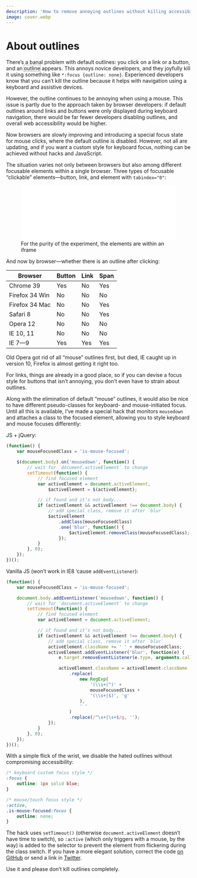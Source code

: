 ```yaml
---
description: 'How to remove annoying outlines without killing accessibility.'
image: cover.webp
---
```


<style>
.outline-demo {
    outline: 1px dotted #666;
}
</style>

# About outlines

There’s a banal problem with default outlines: you click on a link or a button, and an <span class="outline-demo js-outline-demo">outline</span> appears. This annoys novice developers, and they joyfully kill it using something like `*:focus {outline: none}`. Experienced developers know that you can’t kill the outline because it helps with navigation using a keyboard and assistive devices.

<script>
    const focusedElement = document.querySelector(':focus');
    const testElement = document.createElement('span');
    testElement.setAttribute('tabindex', '0');
    Object.assign(testElement.style, {
        position: 'absolute',
        left: 0,
        top: document.body.scrollTop + 'px',
        opacity: 0
    });
    document.body.appendChild(testElement);
    testElement.focus();
    const computedStyle = getComputedStyle(testElement);
    const outlineStyle = computedStyle.outline;
    const demoElement = document.querySelector('.js-outline-demo');

    if (
        outlineStyle &&
        computedStyle.outlineStyle !== 'none'
    ) {
        demoElement.style.outline = outlineStyle;
    }

    testElement.blur();
    testElement.remove();
    if (focusedElement) {
        focusedElement.focus();
    }
</script>

However, the outline continues to be annoying when using a mouse. This issue is partly due to the approach taken by browser developers: if default outlines around links and buttons were only displayed during keyboard navigation, there would be far fewer developers disabling outlines, and overall web accessibility would be higher.

Now browsers are slowly improving and introducing a special focus state for mouse clicks, where the default outline is disabled. However, not all are updating, and if you want a custom style for keyboard focus, nothing can be achieved without hacks and JavaScript.

The situation varies not only between browsers but also among different focusable elements within a single browser. Three types of focusable “clickable” elements—button, link, and element with `tabindex="0"`:

<figure>
    <iframe class="demo-frame js-demo-frame" width="100%" src="/demos/outline-demo/en.html" frameborder="0"></iframe>
    <figcaption>
        For the purity of the experiment, the elements are within an iframe
    </figcaption>
</figure>

And now by browser—whether there is an outline after clicking:

<table>
    <thead>
        <tr>
            <th>Browser</th>
            <th>Button</th>
            <th>Link</th>
            <th>Span</th>
        </tr>
    </thead>
    <tbody>
        <tr>
            <td>Chrome 39</td>
            <td class="is-false">Yes</td>
            <td class="is-true">No</td>
            <td class="is-false">Yes</td>
        </tr>
        <tr>
            <td>Firefox 34 Win </td>
            <td class="is-true">No</td>
            <td class="is-true">No</td>
            <td class="is-true">No</td>
        </tr>
        <tr>
            <td>Firefox 34 Mac </td>
            <td class="is-true">No</td>
            <td class="is-true">No</td>
            <td class="is-false">Yes</td>
        </tr>
        <tr>
            <td>Safari 8</td>
            <td class="is-true">No</td>
            <td class="is-true">No</td>
            <td class="is-false">Yes</td>
        </tr>
        <tr>
            <td>Opera 12</td>
            <td class="is-true">No</td>
            <td class="is-true">No</td>
            <td class="is-true">No</td>
        </tr>
        <tr>
            <td>IE 10, 11</td>
            <td class="is-true">No</td>
            <td class="is-true">No</td>
            <td class="is-true">No</td>
        </tr>
        <tr>
            <td>IE 7—9</td>
            <td class="is-false">Yes</td>
            <td class="is-false">Yes</td>
            <td class="is-false">Yes</td>
        </tr>
    </tbody>
</table>

Old Opera got rid of all “mouse” outlines first, but died, IE caught up in version 10, Firefox is almost getting it right too.

For links, things are already in a good place, so if you can devise a focus style for buttons that isn’t annoying, you don’t even have to strain about outlines.

Along with the elimination of default “mouse” outlines, it would also be nice to have different pseudo-classes for keyboard- and mouse-initiated focus. Until all this is available, I’ve made a special hack that monitors `mousedown` and attaches a class to the focused element, allowing you to style keyboard and mouse focuses differently:

JS + jQuery:

```js
(function() {
    var mouseFocusedClass = 'is-mouse-focused';

    $(document.body).on('mousedown', function() {
        // wait for `document.activeElement` to change
        setTimeout(function() {
            // find focused element
            var activeElement = document.activeElement,
                $activeElement = $(activeElement);

            // if found and it’s not body...
            if (activeElement && activeElement !== document.body) {
                // add special class, remove it after `blur`
                $activeElement
                    .addClass(mouseFocusedClass)
                    .one('blur', function() {
                        $activeElement.removeClass(mouseFocusedClass);
                    });
            }
        }, 0);
    });
})();
```

Vanilla JS (won’t work in IE8 ’cause `addEventListener`):

```js
(function() {
    var mouseFocusedClass = 'is-mouse-focused';

    document.body.addEventListener('mousedown', function() {
        // wait for `document.activeElement` to change
        setTimeout(function() {
            // find focused element
            var activeElement = document.activeElement;

            // if found and it’s not body...
            if (activeElement && activeElement !== document.body) {
                // add special class, remove it after `blur`
                activeElement.className += ' ' + mouseFocusedClass;
                activeElement.addEventListener('blur', function(e) {
                    e.target.removeEventListener(e.type, arguments.callee);

                    activeElement.className = activeElement.className
                        .replace(
                            new RegExp(
                                '(\\s+|^)' +
                                mouseFocusedClass +
                                '(\\s+|$)', 'g'
                            ),
                            ' '
                        )
                        .replace(/^\s+|\s+$/g, '');
                });
            }
        }, 0);
    });
})();
```

With a simple flick of the wrist, we disable the hated outlines without compromising accessibility:

```css
/* keyboard custom focus style */
:focus {
    outline: 1px solid blue;
}

/* mouse/touch focus style */
:active,
.is-mouse-focused:focus {
    outline: none;
}
```

The hack uses `setTimeout()` (otherwise `document.activeElement` doesn’t have time to switch), so `:active` (which only triggers with a mouse, by the way) is added to the selector to prevent the element from flickering during the class switch. If you have a more elegant solution, correct the code [on GitHub](https://github.com/wilddeer/focus-fix) or send a link in [Twitter](https://twitter.com/wildir).

Use it and please don’t kill outlines completely.
